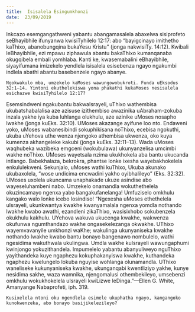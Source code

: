```yaml
---
title:  Isisalela Esingumkhonzi
date:  23/09/2019
---
```


Inkcazo esemgangathweni yabantu abangamasalela abaxelwa sisiprofeto seBhayibhile ifunyanwa kwisiTyhilelo 12:17: abo “bayigcinayo imithetho kaThixo, abanobungqina bukaYesu Kristu” (jonga nakwisiTy. 14:12). Kwibali leBhayibhile, ezi mpawu ziphawula abantu bakaThixo kumanqanaba okugqibela embali yomhlaba. Kanti ke, kwasemabalini eBhayibhile, siyayifumana imizekelo yendlela isisalela esisebenza ngayo ngakumbi indlela abathi abantu basebenzele ngayo abanye.

`Ngokwakulo mba, umzekelo kaMoses wawungowobukroti. Funda uEksodus 32:1–14. Yintoni ekuthelekiswa yona phakathi kukaMoses nesisalela esichazwe kwisiTyhilelo 12:17?`

Esemsindweni ngakubantu bakwaIsrayeli, uThixo wathembisa ukubatshabalalisa aze azisuse izithembiso awazinika uAbraham-zokuba inzala yakhe iya kuba luhlanga olukhulu, aze azinike uMoses nosapho lwakhe (jonga kuEks. 32:10).  UMoses akazange ayifune loo nto. Endaweni yoko, uMoses wabanesibindi sokuphikisana noThixo,  ecebisa ngokuthi, ukuba uYehova uthe wenza njengoko athembisa ukwenza, oko kuya kumenza akhangeleke kakubi (jonga kuEks. 32:11–13). Wada uMoses waqhubeka wazibeka emgceni (wokubulawa) ukunyanzelisa umcimbi wakhe noThixo.  UMoses wayetsala nzima ukukhokela aba bantu ukucanda intlango. Babekhalaza, bekrokra, phantse lonke ixesha wayebakhokelela enkululekweni. Sekunjalo, uMoses wathi kuThixo,  Ukuba akunako ukubaxolela, “wose undicima encwadini yakho oyibhalileyo” (Eks. 32:32). UMoses uxolela ukuncama unaphakade ukuze asindise abo wayeseluhambeni nabo. Umzekelo onamandla wokuthethelela okuzincamayo ngenxa yabo bangakufanelanga! Umfuziselo omkhulu kangako walo lonke icebo losindiso!  “Ngexesha uMoses ethethelela uIsrayeli, ukunkwantya kwakhe kwanyamalala ngenxa yomdla nothando lwakhe kwabo awathi, ezandleni zikaThixo, wasisixhobo sokubenzela okukhulu kakhulu. UYehova wakuva ukucenga kwakhe, wakwenza okufunwa ngumthandazo wakhe ongasekelezanga okwakhe. UThixo wayemvavanyile umkhonzi waKhe; wakulinga ukunyaniseka kwakhe nothando lwakhe kwabo bantu bonayo bangenawo nombulelo, wathi ngesidima wakuthwala ukulingwa. Umdla wakhe kuIsrayeli wawungaphumi kwinjongo yokuzithandela. Impumelelo yabantu abanyuliweyo nguThixo yayithandeka kuye ngaphezu kokuphakanyiswa kwakhe, kuthandeka ngaphezu kwelungelo lokuba nguyise wohlanga olunamandla. UThixo waneliseke kukunyaniseka kwakhe, ukunganqabi kwentliziyo yakhe, kunye nesidima sakhe, waza wamnika, njengomalusi othembekileyo, umsebenzi omkhulu wokukhokelela uIsrayeli kwiLizwe leDinga.”—Ellen G. White, Amanyange Nabaprofeti, iph. 319.

`Kusixelela ntoni oku ngendlela esimele ukuphatha ngayo, kangangoko kunokwenzeka, abo bonayo basijikelezileyo?`